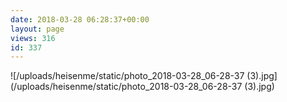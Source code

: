 ```yaml
---
date: 2018-03-28 06:28:37+00:00
layout: page
views: 316
id: 337
---
```




![/uploads/heisenme/static/photo_2018-03-28_06-28-37 (3).jpg](/uploads/heisenme/static/photo_2018-03-28_06-28-37 (3).jpg)
